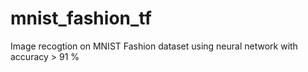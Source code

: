 # mnist_fashion_tf

Image recogtion on MNIST Fashion dataset using neural network with accuracy > 91 %
